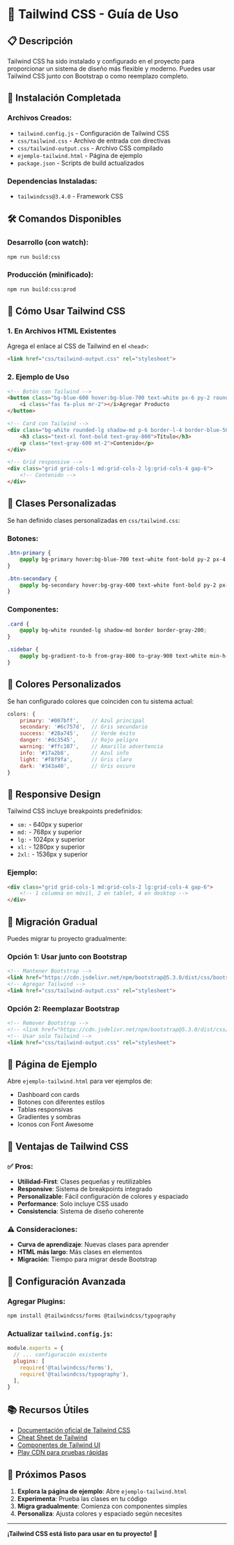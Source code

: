 # 🎨 Tailwind CSS - Guía de Uso

## 📋 Descripción

Tailwind CSS ha sido instalado y configurado en el proyecto para proporcionar un sistema de diseño más flexible y moderno. Puedes usar Tailwind CSS junto con Bootstrap o como reemplazo completo.

## 🚀 Instalación Completada

### Archivos Creados:
- `tailwind.config.js` - Configuración de Tailwind CSS
- `css/tailwind.css` - Archivo de entrada con directivas
- `css/tailwind-output.css` - Archivo CSS compilado
- `ejemplo-tailwind.html` - Página de ejemplo
- `package.json` - Scripts de build actualizados

### Dependencias Instaladas:
- `tailwindcss@3.4.0` - Framework CSS

## 🛠️ Comandos Disponibles

### Desarrollo (con watch):
```bash
npm run build:css
```

### Producción (minificado):
```bash
npm run build:css:prod
```

## 📖 Cómo Usar Tailwind CSS

### 1. En Archivos HTML Existentes

Agrega el enlace al CSS de Tailwind en el `<head>`:

```html
<link href="css/tailwind-output.css" rel="stylesheet">
```

### 2. Ejemplo de Uso

```html
<!-- Botón con Tailwind -->
<button class="bg-blue-600 hover:bg-blue-700 text-white px-6 py-2 rounded-lg transition-colors">
    <i class="fas fa-plus mr-2"></i>Agregar Producto
</button>

<!-- Card con Tailwind -->
<div class="bg-white rounded-lg shadow-md p-6 border-l-4 border-blue-500">
    <h3 class="text-xl font-bold text-gray-800">Título</h3>
    <p class="text-gray-600 mt-2">Contenido</p>
</div>

<!-- Grid responsive -->
<div class="grid grid-cols-1 md:grid-cols-2 lg:grid-cols-4 gap-6">
    <!-- Contenido -->
</div>
```

## 🎨 Clases Personalizadas

Se han definido clases personalizadas en `css/tailwind.css`:

### Botones:
```css
.btn-primary {
    @apply bg-primary hover:bg-blue-700 text-white font-bold py-2 px-4 rounded transition-colors duration-200;
}

.btn-secondary {
    @apply bg-secondary hover:bg-gray-600 text-white font-bold py-2 px-4 rounded transition-colors duration-200;
}
```

### Componentes:
```css
.card {
    @apply bg-white rounded-lg shadow-md border border-gray-200;
}

.sidebar {
    @apply bg-gradient-to-b from-gray-800 to-gray-900 text-white min-h-screen;
}
```

## 🌈 Colores Personalizados

Se han configurado colores que coinciden con tu sistema actual:

```javascript
colors: {
    primary: '#007bff',    // Azul principal
    secondary: '#6c757d',  // Gris secundario
    success: '#28a745',    // Verde éxito
    danger: '#dc3545',     // Rojo peligro
    warning: '#ffc107',    // Amarillo advertencia
    info: '#17a2b8',       // Azul info
    light: '#f8f9fa',      // Gris claro
    dark: '#343a40',       // Gris oscuro
}
```

## 📱 Responsive Design

Tailwind CSS incluye breakpoints predefinidos:

- `sm:` - 640px y superior
- `md:` - 768px y superior
- `lg:` - 1024px y superior
- `xl:` - 1280px y superior
- `2xl:` - 1536px y superior

### Ejemplo:
```html
<div class="grid grid-cols-1 md:grid-cols-2 lg:grid-cols-4 gap-6">
    <!-- 1 columna en móvil, 2 en tablet, 4 en desktop -->
</div>
```

## 🔄 Migración Gradual

Puedes migrar tu proyecto gradualmente:

### Opción 1: Usar junto con Bootstrap
```html
<!-- Mantener Bootstrap -->
<link href="https://cdn.jsdelivr.net/npm/bootstrap@5.3.0/dist/css/bootstrap.min.css" rel="stylesheet">
<!-- Agregar Tailwind -->
<link href="css/tailwind-output.css" rel="stylesheet">
```

### Opción 2: Reemplazar Bootstrap
```html
<!-- Remover Bootstrap -->
<!-- <link href="https://cdn.jsdelivr.net/npm/bootstrap@5.3.0/dist/css/bootstrap.min.css" rel="stylesheet"> -->
<!-- Usar solo Tailwind -->
<link href="css/tailwind-output.css" rel="stylesheet">
```

## 📄 Página de Ejemplo

Abre `ejemplo-tailwind.html` para ver ejemplos de:
- Dashboard con cards
- Botones con diferentes estilos
- Tablas responsivas
- Gradientes y sombras
- Iconos con Font Awesome

## 🎯 Ventajas de Tailwind CSS

### ✅ Pros:
- **Utilidad-First**: Clases pequeñas y reutilizables
- **Responsive**: Sistema de breakpoints integrado
- **Personalizable**: Fácil configuración de colores y espaciado
- **Performance**: Solo incluye CSS usado
- **Consistencia**: Sistema de diseño coherente

### ⚠️ Consideraciones:
- **Curva de aprendizaje**: Nuevas clases para aprender
- **HTML más largo**: Más clases en elementos
- **Migración**: Tiempo para migrar desde Bootstrap

## 🔧 Configuración Avanzada

### Agregar Plugins:
```bash
npm install @tailwindcss/forms @tailwindcss/typography
```

### Actualizar `tailwind.config.js`:
```javascript
module.exports = {
  // ... configuración existente
  plugins: [
    require('@tailwindcss/forms'),
    require('@tailwindcss/typography'),
  ],
}
```

## 📚 Recursos Útiles

- [Documentación oficial de Tailwind CSS](https://tailwindcss.com/docs)
- [Cheat Sheet de Tailwind](https://nerdcave.com/tailwind-cheat-sheet)
- [Componentes de Tailwind UI](https://tailwindui.com/)
- [Play CDN para pruebas rápidas](https://play.tailwindcss.com/)

## 🚀 Próximos Pasos

1. **Explora la página de ejemplo**: Abre `ejemplo-tailwind.html`
2. **Experimenta**: Prueba las clases en tu código
3. **Migra gradualmente**: Comienza con componentes simples
4. **Personaliza**: Ajusta colores y espaciado según necesites

---

**¡Tailwind CSS está listo para usar en tu proyecto! 🎉**
